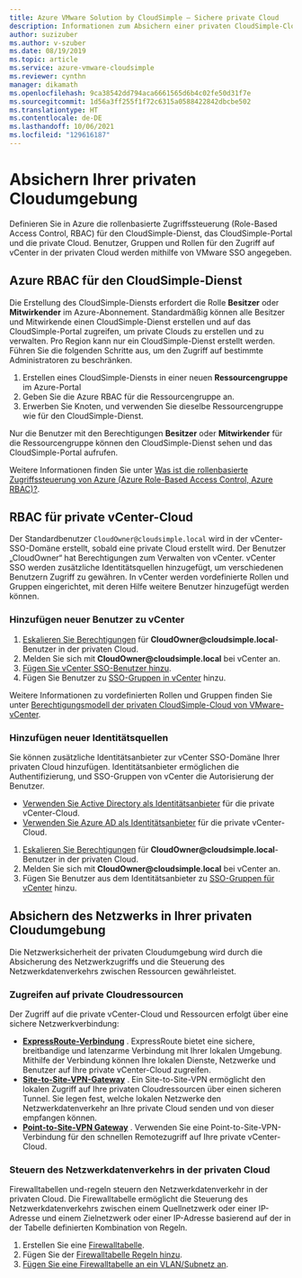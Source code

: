 ```yaml
---
title: Azure VMware Solution by CloudSimple – Sichere private Cloud
description: Informationen zum Absichern einer privaten CloudSimple-Cloud in Azure VMware Solution by CloudSimple
author: suzizuber
ms.author: v-szuber
ms.date: 08/19/2019
ms.topic: article
ms.service: azure-vmware-cloudsimple
ms.reviewer: cynthn
manager: dikamath
ms.openlocfilehash: 9ca38542dd794aca6661565d6b4c02fe50d31f7e
ms.sourcegitcommit: 1d56a3ff255f1f72c6315a0588422842dbcbe502
ms.translationtype: HT
ms.contentlocale: de-DE
ms.lasthandoff: 10/06/2021
ms.locfileid: "129616187"
---
```

# <a name="how-to-secure-your-private-cloud-environment"></a>Absichern Ihrer privaten Cloudumgebung

Definieren Sie in Azure die rollenbasierte Zugriffssteuerung (Role-Based Access Control, RBAC) für den CloudSimple-Dienst, das CloudSimple-Portal und die private Cloud.  Benutzer, Gruppen und Rollen für den Zugriff auf vCenter in der privaten Cloud werden mithilfe von VMware SSO angegeben.  

## <a name="azure-rbac-for-cloudsimple-service"></a>Azure RBAC für den CloudSimple-Dienst

Die Erstellung des CloudSimple-Diensts erfordert die Rolle **Besitzer** oder **Mitwirkender** im Azure-Abonnement.  Standardmäßig können alle Besitzer und Mitwirkende einen CloudSimple-Dienst erstellen und auf das CloudSimple-Portal zugreifen, um private Clouds zu erstellen und zu verwalten.  Pro Region kann nur ein CloudSimple-Dienst erstellt werden.  Führen Sie die folgenden Schritte aus, um den Zugriff auf bestimmte Administratoren zu beschränken.

1. Erstellen eines CloudSimple-Diensts in einer neuen **Ressourcengruppe** im Azure-Portal
2. Geben Sie die Azure RBAC für die Ressourcengruppe an.
3. Erwerben Sie Knoten, und verwenden Sie dieselbe Ressourcengruppe wie für den CloudSimple-Dienst.

Nur die Benutzer mit den Berechtigungen **Besitzer** oder **Mitwirkender** für die Ressourcengruppe können den CloudSimple-Dienst sehen und das CloudSimple-Portal aufrufen.

Weitere Informationen finden Sie unter [Was ist die rollenbasierte Zugriffssteuerung von Azure (Azure Role-Based Access Control, Azure RBAC)?](../role-based-access-control/overview.md).

## <a name="rbac-for-private-cloud-vcenter"></a>RBAC für private vCenter-Cloud

Der Standardbenutzer `CloudOwner@cloudsimple.local` wird in der vCenter-SSO-Domäne erstellt, sobald eine private Cloud erstellt wird.  Der Benutzer „CloudOwner“ hat Berechtigungen zum Verwalten von vCenter. vCenter SSO werden zusätzliche Identitätsquellen hinzugefügt, um verschiedenen Benutzern Zugriff zu gewähren.  In vCenter werden vordefinierte Rollen und Gruppen eingerichtet, mit deren Hilfe weitere Benutzer hinzugefügt werden können.

### <a name="add-new-users-to-vcenter"></a>Hinzufügen neuer Benutzer zu vCenter

1. [Eskalieren Sie Berechtigungen](escalate-private-cloud-privileges.md) für **CloudOwner\@cloudsimple.local**-Benutzer in der privaten Cloud.
2. Melden Sie sich mit **CloudOwner\@cloudsimple.local** bei vCenter an.
3. [Fügen Sie vCenter SSO-Benutzer hinzu](https://docs.vmware.com/en/VMware-vSphere/5.5/com.vmware.vsphere.security.doc/GUID-72BFF98C-C530-4C50-BF31-B5779D2A4BBB.html).
4. Fügen Sie Benutzer zu [SSO-Gruppen in vCenter](https://docs.vmware.com/en/VMware-vSphere/5.5/com.vmware.vsphere.security.doc/GUID-CDEA6F32-7581-4615-8572-E0B44C11D80D.html) hinzu.

Weitere Informationen zu vordefinierten Rollen und Gruppen finden Sie unter [Berechtigungsmodell der privaten CloudSimple-Cloud von VMware-vCenter](learn-private-cloud-permissions.md).

### <a name="add-new-identity-sources"></a>Hinzufügen neuer Identitätsquellen

Sie können zusätzliche Identitätsanbieter zur vCenter SSO-Domäne Ihrer privaten Cloud hinzufügen.  Identitätsanbieter ermöglichen die Authentifizierung, und SSO-Gruppen von vCenter die Autorisierung der Benutzer.

* [Verwenden Sie Active Directory als Identitätsanbieter](set-vcenter-identity.md) für die private vCenter-Cloud.
* [Verwenden Sie Azure AD als Identitätsanbieter](azure-ad.md) für die private vCenter-Cloud.

1. [Eskalieren Sie Berechtigungen](escalate-private-cloud-privileges.md) für **CloudOwner\@cloudsimple.local**-Benutzer in der privaten Cloud.
2. Melden Sie sich mit **CloudOwner\@cloudsimple.local** bei vCenter an.
3. Fügen Sie Benutzer aus dem Identitätsanbieter zu [SSO-Gruppen für vCenter](https://docs.vmware.com/en/VMware-vSphere/5.5/com.vmware.vsphere.security.doc/GUID-CDEA6F32-7581-4615-8572-E0B44C11D80D.html) hinzu.

## <a name="secure-network-on-your-private-cloud-environment"></a>Absichern des Netzwerks in Ihrer privaten Cloudumgebung

Die Netzwerksicherheit der privaten Cloudumgebung wird durch die Absicherung des Netzwerkzugriffs und die Steuerung des Netzwerkdatenverkehrs zwischen Ressourcen gewährleistet.

### <a name="access-to-private-cloud-resources"></a>Zugreifen auf private Cloudressourcen

Der Zugriff auf die private vCenter-Cloud und Ressourcen erfolgt über eine sichere Netzwerkverbindung:

* **[ExpressRoute-Verbindung](on-premises-connection.md)** . ExpressRoute bietet eine sichere, breitbandige und latenzarme Verbindung mit Ihrer lokalen Umgebung.  Mithilfe der Verbindung können Ihre lokalen Dienste, Netzwerke und Benutzer auf Ihre private vCenter-Cloud zugreifen.
* **[Site-to-Site-VPN-Gateway](vpn-gateway.md)** . Ein Site-to-Site-VPN ermöglicht den lokalen Zugriff auf Ihre privaten Cloudressourcen über einen sicheren Tunnel.  Sie legen fest, welche lokalen Netzwerke den Netzwerkdatenverkehr an Ihre private Cloud senden und von dieser empfangen können.
* **[Point-to-Site-VPN Gateway](vpn-gateway.md#set-up-a-site-to-site-vpn-gateway)** . Verwenden Sie eine Point-to-Site-VPN-Verbindung für den schnellen Remotezugriff auf Ihre private vCenter-Cloud.

### <a name="control-network-traffic-in-private-cloud"></a>Steuern des Netzwerkdatenverkehrs in der privaten Cloud

Firewalltabellen und-regeln steuern den Netzwerkdatenverkehr in der privaten Cloud.  Die Firewalltabelle ermöglicht die Steuerung des Netzwerkdatenverkehrs zwischen einem Quellnetzwerk oder einer IP-Adresse und einem Zielnetzwerk oder einer IP-Adresse basierend auf der in der Tabelle definierten Kombination von Regeln.

1. Erstellen Sie eine [Firewalltabelle](firewall.md#add-a-new-firewall-table).
2. Fügen Sie der [Firewalltabelle Regeln hinzu](firewall.md#create-a-firewall-rule).
3. [Fügen Sie eine Firewalltabelle an ein VLAN/Subnetz an](firewall.md#attach-vlans-subnet).
